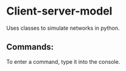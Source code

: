 # Client-server-model
Uses classes to simulate networks in python.

## Commands:
To enter a command, type it into the console.
